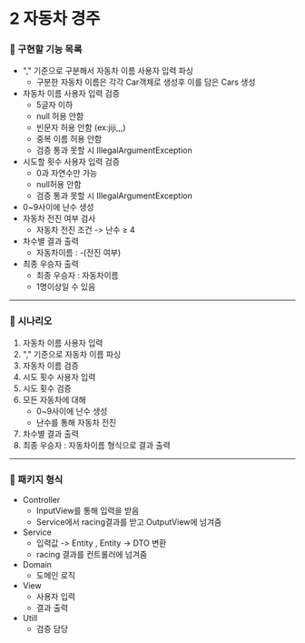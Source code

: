 # 2 자동차 경주

### 💯 구현할 기능 목록

- "," 기준으로 구분해서 자동차 이름 사용자 입력 파싱
    - 구분한 자동차 이름은 각각 Car객체로 생성후 이를 담은 Cars 생성
- 자동차 이름 사용자 입력 검증
    - 5글자 이하
    - null 허용 안함
    - 빈문자 허용 안함 (ex:jiji,,,)
    - 중복 이름 허용 안함
    - 검증 통과 못할 시 IllegalArgumentException
- 시도할 횟수 사용자 입력 검증
    - 0과 자연수만 가능
    - null허용 안함
    - 검증 통과 못할 시 IllegalArgumentException
- 0~9사이에 난수 생성
- 자동차 전진 여부 검사
    - 자동차 전진 조건 -> 난수 ≥ 4
- 차수별 결과 출력
    - 자동차이름 : -(전진 여부)
- 최종 우승자 출력
    - 최종 우승자 : 자동차이름
    - 1명이상일 수 있음

---

### 📖 시나리오

1. 자동차 이름 사용자 입력
2. "," 기준으로 자동차 이름 파싱
3. 자동차 이름 검증
4. 시도 횟수 사용자 입력
5. 시도 횟수 검증
6. 모든 자동차에 대해
    - 0~9사이에 난수 생성
    - 난수를 통해 자동차 전진
7. 차수별 결과 출력
8. 최종 우승자 : 자동차이름 형식으로 결과 출력

---

### 🍿 패키지 형식

- Controller
    - InputView를 통해 입력을 받음
    - Service에서 racing결과를 받고 OutputView에 넘겨줌
- Service
    - 입력값 -> Entity , Entity -> DTO 변환
    - racing 결과를 컨트롤러에 넘겨줌
- Domain
    - 도메인 로직
- View
    - 사용자 입력
    - 결과 출력
- Utill
    - 검증 담당